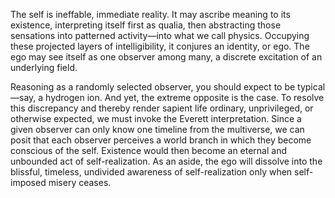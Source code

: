 The self is ineffable, immediate reality. It may ascribe meaning to its existence, interpreting itself first as qualia, then abstracting those sensations into patterned activity—into what we call physics. Occupying these projected layers of intelligibility, it conjures an identity, or ego. The ego may see itself as one observer among many, a discrete excitation of an underlying field.

Reasoning as a randomly selected observer, you should expect to be typical—say, a hydrogen ion. And yet, the extreme opposite is the case. To resolve this discrepancy and thereby render sapient life ordinary, unprivileged, or otherwise expected, we must invoke the Everett interpretation. Since a given observer can only know one timeline from the multiverse, we can posit that each observer perceives a world branch in which they become conscious of the self. Existence would then become an eternal and unbounded act of self-realization. As an aside, the ego will dissolve into the blissful, timeless, undivided awareness of self-realization only when self-imposed misery ceases.
